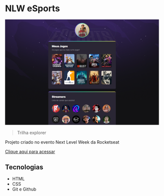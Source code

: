 # NLW eSports

![previwe](./.github/preview.png)

> Trilha explorer

Projeto criado no evento Next Level Week da Rocketseat

[Clique aqui para acessar](https://gabryelfiorentin.github.io/NLW-eSports)

## Tecnologias

- HTML
- CSS
- Git e Github
